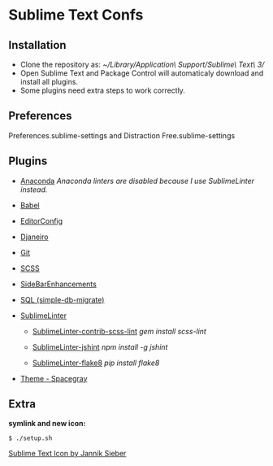 # Sublime Text Confs

## Installation
- Clone the repository as: *~/Library/Application\ Support/Sublime\ Text\ 3/*
- Open Sublime Text and Package Control will automaticaly download and install all plugins.
- Some plugins need extra steps to work correctly.

## Preferences
Preferences.sublime-settings and Distraction Free.sublime-settings

## Plugins

* [Anaconda](https://github.com/DamnWidget/anaconda)
  *Anaconda linters are disabled because I use SublimeLinter instead.*

* [Babel](https://github.com/babel/babel-sublime)

* [EditorConfig](https://github.com/sindresorhus/editorconfig-sublime)

* [Djaneiro](https://github.com/squ1b3r/Djaneiro)

* [Git](https://github.com/kemayo/sublime-text-git)

* [SCSS](https://github.com/MarioRicalde/SCSS.tmbundle)

* [SideBarEnhancements](https://github.com/titoBouzout/SideBarEnhancements)

* [SQL (simple-db-migrate)](https://github.com/caiogondim/simple-db-migrate-sublime-syntax-highlight)

* [SublimeLinter](https://github.com/SublimeLinter/SublimeLinter3)

    * [SublimeLinter-contrib-scss-lint](https://github.com/attenzione/SublimeLinter-scss-lint)
      *gem install scss-lint*

    * [SublimeLinter-jshint](https://github.com/SublimeLinter/SublimeLinter-jshint)
      *npm install -g jshint*

    * [SublimeLinter-flake8](https://github.com/SublimeLinter/SublimeLinter-flake8)
      *pip install flake8*

* [Theme - Spacegray](https://github.com/kkga/spacegray)

## Extra
**symlink and new icon:**
```
$ ./setup.sh
```
[Sublime Text Icon by Jannik Sieber](https://dribbble.com/shots/1827488-Final-Sublime-Text-Replacement-Icon?list=users&offset=13)
